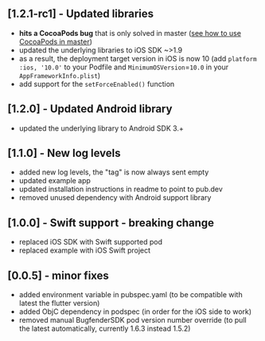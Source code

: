 ## [1.2.1-rc1] - Updated libraries

* **hits a CocoaPods bug** that is only solved in master ([see how to use CocoaPods in master](https://guides.cocoapods.org/using/a-gemfile.html))
* updated the underlying libraries to iOS SDK ~>1.9
* as a result, the deployment target version in iOS is now 10 (add `platform :ios, '10.0'` to your Podfile and `MinimumOSVersion`=`10.0` in your `AppFrameworkInfo.plist`)
* add support for the `setForceEnabled()` function

## [1.2.0] - Updated Android library

* updated the underlying library to Android SDK 3.+

## [1.1.0] - New log levels

* added new log levels, the "tag" is now always sent empty
* updated example app
* updated installation instructions in readme to point to pub.dev
* removed unused dependency with Android support library

## [1.0.0] - Swift support - breaking change

* replaced iOS SDK with Swift supported pod
* replaced example with iOS Swift project

## [0.0.5] - minor fixes

* added environment variable in pubspec.yaml (to be compatible with latest the flutter version)
* added ObjC dependency in podspec (in order for the iOS side to work)
* removed manual BugfenderSDK pod version number override (to pull the latest automatically, currently 1.6.3 instead 1.5.2)
